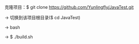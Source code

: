 克隆项目：$ git clone https://github.com/Yunlingfly/JavaTest.git

-> 切换到该项目根目录($ cd JavaTest) 

-> bash 

-> $ ./build.sh
